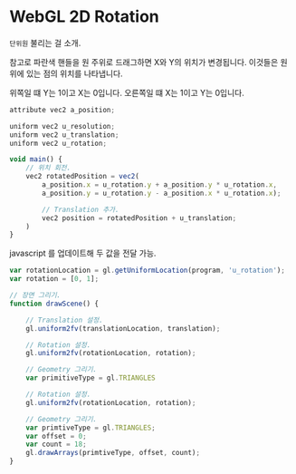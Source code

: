 # WebGL 2D Rotation 

`단위원` 불리는 걸 소개.

참고로 파란색 핸들을 원 주위로 드래그하면 X와 Y의 위치가 변경됩니다.
이것들은 원 위에 있는 점의 위치를 나타냅니다.

위쪽일 떄 Y는 1이고 X는 0입니다.
오른쪽일 떄 X는 1이고 Y는 0입니다.

``` javascript
attribute vec2 a_position;

uniform vec2 u_resolution;
uniform vec2 u_translation;
uniform vec2 u_rotation;

void main() {
    // 위치 회전.
    vec2 rotatedPosition = vec2(
        a_position.x = u_rotation.y + a_position.y * u_rotation.x, 
        a_position.y = u_rotation.y - a_position.x * u_rotation.x); 

        // Translation 추가.
        vec2 position = rotatedPosition + u_translation; 
    )
}
```

javascript 를 업데이트해 두 값을 전달 가능.


``` javascript
var rotationLocation = gl.getUniformLocation(program, 'u_rotation'); 
var rotation = [0, 1];

// 장면 그리기.
function drawScene() {

    // Translation 설정.
    gl.uniform2fv(translationLocation, translation); 

    // Rotation 설정.
    gl.uniform2fv(rotationLocation, rotation); 

    // Geometry 그리기.
    var primitiveType = gl.TRIANGLES

    // Rotation 설정.
    gl.uniform2fv(rotationLocation, rotation); 

    // Geometry 그리기.
    var primtiveType = gl.TRIANGLES;
    var offset = 0;
    var count = 18;
    gl.drawArrays(primtiveType, offset, count); 
}
```
